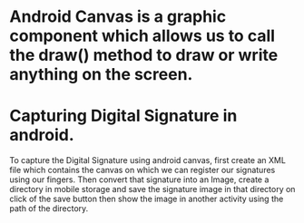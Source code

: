 # Android Canvas is a graphic component which allows us to call the draw() method to draw or write anything on the screen.

# Capturing Digital Signature in android.
To capture the Digital Signature using android canvas, first create an XML file which contains the canvas on 
which we can register our signatures using our fingers. Then convert that signature into an Image, create a 
directory in mobile storage and save the signature image in that directory on click of the save button then show the image in
another activity using the path of the directory.
